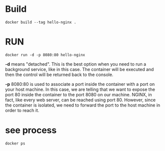 # Build
```docker build --tag hello-nginx .```
# RUN
```docker run -d -p 8080:80 hello-nginx```

**-d** means "detached". This is the best option when you need to run a background service, like in this case. The container will be executed and then the control will be returned back to the console.

**-p** 8080:80 is used to associate a port inside the container with a port on your host machine. In this case, we are telling that we want to expose the port 80 inside the container to the port 8080 on our machine. NGINX, in fact, like every web server, can be reached using port 80. However, since the container is isolated, we need to forward the port to the host machine in order to reach it.

# see process
```docker ps```
